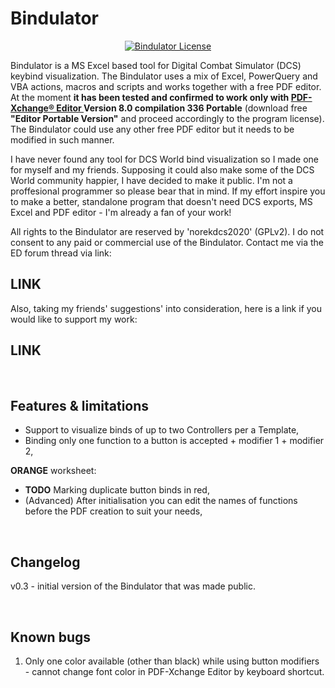 # Bindulator

<p align="center">
       <a href="https://github.com/norekdcs2020/Bindulator/blob/master/LICENSE">
       <img src="https://img.shields.io/badge/License-GPLv2-red.svg" alt="Bindulator License">
       </a>
</p>

Bindulator is a MS Excel based tool for Digital Combat Simulator (DCS) keybind visualization. The Bindulator uses a mix of Excel, PowerQuery and VBA actions, macros and scripts and works together with a free PDF editor. At the moment **it has been tested and confirmed to work only with <a href = https://www.tracker-software.com/product/pdf-xchange-editor> PDF-Xchange® Editor </a> Version 8.0 compilation 336 Portable** (download free __"Editor Portable Version"__ and proceed accordingly to the program license). The Bindulator could use any other free PDF editor but it needs to be modified in such manner.

I have never found any tool for DCS World bind visualization so I made one for myself and my friends. Supposing it could also make some of the DCS World community happier, I have decided to make it public. I'm not a proffesional programmer so please bear that in mind. If my effort inspire you to make a better, standalone program that doesn't need DCS exports, MS Excel and PDF editor - I'm already a fan of your work!

All rights to the Bindulator are reserved by 'norekdcs2020' (GPLv2). I do not consent to any paid or commercial use of the Bindulator. Contact me via the ED forum thread via link:
## **LINK**

Also, taking my friends' suggestions' into consideration, here is a link if you would like to support my work:
## **LINK**

<BR>
       
## Features & limitations
- Support to visualize binds of up to two Controllers per a Template,
- Binding only one function to a button is accepted + modifier 1 + modifier 2,

**ORANGE** worksheet:
- **TODO** Marking duplicate button binds in red,
- (Advanced) After initialisation you can edit the names of functions before the PDF creation to suit your needs,

<BR>
       
## Changelog
v0.3 - initial version of the Bindulator that was made public.

<BR>
       
## Known bugs
1) Only one color available (other than black) while using button modifiers - cannot change font color in PDF-Xchange Editor by keyboard shortcut.
